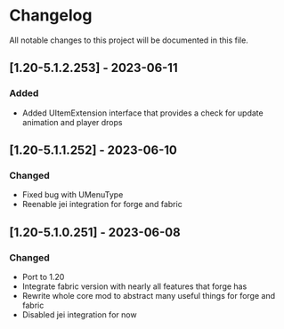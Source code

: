 # Changelog
All notable changes to this project will be documented in this file.

## [1.20-5.1.2.253] - 2023-06-11
### Added
 - Added UItemExtension interface that provides a check for update animation and player drops

## [1.20-5.1.1.252] - 2023-06-10
### Changed
 - Fixed bug with UMenuType
 - Reenable jei integration for forge and fabric

## [1.20-5.1.0.251] - 2023-06-08
### Changed
 - Port to 1.20
 - Integrate fabric version with nearly all features that forge has
 - Rewrite whole core mod to abstract many useful things for forge and fabric
 - Disabled jei integration for now